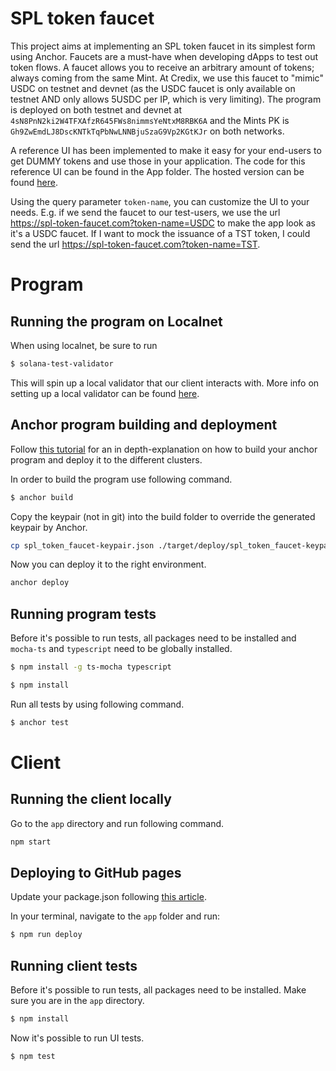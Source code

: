 # SPL token faucet
This project aims at implementing an SPL token faucet in its simplest form using Anchor. Faucets are a must-have when developing dApps to test out token flows. A faucet allows you to receive an arbitrary amount of tokens; always coming from the same Mint. At Credix, we use this faucet to "mimic" USDC on testnet and devnet (as the USDC faucet is only available on testnet AND only allows 5USDC per IP, which is very limiting). The program is deployed on both testnet and devnet at `4sN8PnN2ki2W4TFXAfzR645FWs8nimmsYeNtxM8RBK6A` and the Mints PK is `Gh9ZwEmdLJ8DscKNTkTqPbNwLNNBjuSzaG9Vp2KGtKJr` on both networks.

A reference UI has been implemented to make it easy for your end-users to get DUMMY tokens and use those in your application. The code for this reference UI can be found in the App folder. The hosted version can be found [here](https://spl-token-faucet.com/).

Using the query parameter `token-name`, you can customize the UI to your needs. E.g. if we send the faucet to our test-users, we use the url https://spl-token-faucet.com?token-name=USDC to make the app look as it's a USDC faucet. If I want to mock the issuance of a TST token, I could send the url https://spl-token-faucet.com?token-name=TST.   

# Program
## Running the program on Localnet
When using localnet, be sure to run
```sh
$ solana-test-validator
```
This will spin up a local validator that our client interacts with. More info on setting up  a local validator can be found [here](https://docs.solana.com/developing/test-validator).

## Anchor program building and deployment
Follow [this tutorial](https://dev.to/dabit3/the-complete-guide-to-full-stack-solana-development-with-react-anchor-rust-and-phantom-3291) for an in depth-explanation on how to build your anchor program and deploy it to the different clusters.

In order to build the program use following command.
```sh
$ anchor build
```

Copy the keypair (not in git) into the build folder to override the generated keypair by Anchor.
```sh
cp spl_token_faucet-keypair.json ./target/deploy/spl_token_faucet-keypair.json
```

Now you can deploy it to the right environment.
```sh
anchor deploy
```

## Running program tests
Before it's possible to run tests, all packages need to be installed and `mocha-ts` and `typescript` need to be globally installed.
```sh
$ npm install -g ts-mocha typescript
```

```sh
$ npm install
```

Run all tests by using following command.
```sh
$ anchor test
```

# Client
## Running the client locally
Go to the `app` directory and run following command.
```sh
npm start
```

## Deploying to GitHub pages
Update your package.json following [this article](https://medium.com/swlh/create-deploy-host-react-app-for-free-github-pages-c1f41bed6497). 

In your terminal, navigate to the `app` folder and run: 
```sh
$ npm run deploy
```

## Running client tests
Before it's possible to run tests, all packages need to be installed. Make sure you are in the `app` directory.
```sh
$ npm install
```

Now it's possible to run UI tests.
```sh
$ npm test
```
